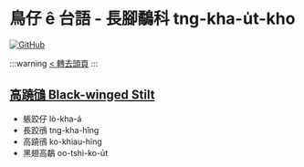# 鳥仔 ê 台語 - 長腳鷸科 tng-kha-u̍t-kho

[![GitHub](https://img.shields.io/badge/GitHub-black?logo=github)](https://github.com/siansiansu/tsiau-a-e-mia)

:::warning
[< 轉去頭頁](https://hackmd.io/@siansiansu/Hy4VzNvha)
:::

## [高蹺鴴 Black-winged Stilt](https://www.instagram.com/siansiansu/)

- 躼跤仔 lò-kha-á
- 長跤鴴 tng-kha-hîng
- 高蹺鴴 ko-khiau-hîng
- 黑翅高鷸 oo-tshì-ko-u̍t
